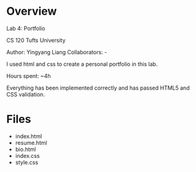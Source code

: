 # Overview
Lab 4: Portfolio

CS 120 Tufts University

Author: Yingyang Liang
Collaborators: -

I used html and css to create a personal portfolio in this lab.

Hours spent: ~4h

Everything has been implemented correctly and has passed HTML5 and CSS validation.

# Files
* index.html
* resume.html
* bio.html
* index.css
* style.css
